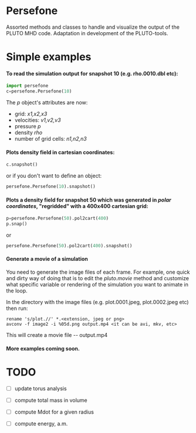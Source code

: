 Persefone
============

Assorted methods and classes to handle and visualize the output of the PLUTO MHD code. Adaptation in development of the PLUTO-tools.

# Simple examples 
	
#### To read the simulation output for snapshot 10 (e.g. rho.0010.dbl etc):
	
```python 
import persefone
c=persefone.Persefone(10)
```

The *p* object's attributes are now:
	
- grid: *x1,x2,x3*
- velocities: *v1,v2,v3*
- pressure *p*
- density *rho*
- number of grid cells: *n1,n2,n3*


#### Plots density field in cartesian coordinates:

```python	
c.snapshot()
```

or if you don't want to define an object:

```python	
persefone.Persefone(10).snapshot()
```

#### Plots a density field for snapshot 50 which was generated in *polar coordinates*, "regridded" with a 400x400 cartesian grid:

```python	
p=persefone.Persefone(50).pol2cart(400)
p.snap()
```
or
```python	
persefone.Persefone(50).pol2cart(400).snapshot()
```

#### Generate a movie of a simulation

You need to generate the image files of each frame.  For example, one quick and dirty way of doing that is to edit the *pluto.movie* method and customize what specific variable or rendering of the simulation you want to animate in the loop. 

In the directory with the image files (e.g. plot.0001.jpeg, plot.0002.jpeg etc) then run:

```shell
rename 's/plot.//' *.<extension, jpeg or png>
avconv -f image2 -i %05d.png output.mp4 <it can be avi, mkv, etc>
```

This will create a movie file -- output.mp4

#### More examples coming soon.

# TODO

- [ ] update torus analysis
- [ ] compute total mass in volume
- [ ] compute Mdot for a given radius
- [ ] compute energy, a.m. 

